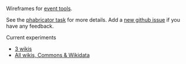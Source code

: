 Wireframes for [event tools](https://meta.wikimedia.org/wiki/Community_Tech/Tools_for_program_and_event_organizers).

See the [phabricator task](https://phabricator.wikimedia.org/T204009) for more
details. Add a [new github issue](https://github.com/prtksxna/wmf-prototype-gm/issues/new)
if you have any feedback.

Current experiments
* [3 wikis](https://prtksxna.github.io/wmf-prototype-gm/)
* [All wikis, Commons & Wikidata](https://prtksxna.github.io/wmf-prototype-gm/all.html)
